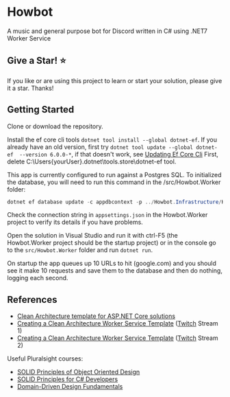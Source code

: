 # Howbot

A music and general purpose bot for Discord written in C# using .NET7 Worker Service

## Give a Star! :star:

If you like or are using this project to learn or start your solution, please give it a star. Thanks!

## Getting Started

Clone or download the repository.

Install the ef core cli tools `dotnet tool install --global dotnet-ef`. If you already have an old version, first try `dotnet tool update --global dotnet-ef  --version 6.0.0-*`, if that doesn't work, see [Updating Ef Core Cli](https://github.com/aspnet/EntityFrameworkCore/issues/14016#issuecomment-487308603) First, delete C:\Users\{yourUser}\.dotnet\tools\.store\dotnet-ef tool.

This app is currently configured to run against a Postgres SQL. To initialized the database, you will need to run this command in the /src/Howbot.Worker folder:

```powershell
dotnet ef database update -c appdbcontext -p ../Howbot.Infrastructure/Howbot.Infrastructure.csproj -s Howbot.Worker.csproj
```

Check the connection string in `appsettings.json` in the Howbot.Worker project to verify its details if you have problems.

Open the solution in Visual Studio and run it with ctrl-F5 (the Howbot.Worker project should be the startup project) or in the console go to the `src/Howbot.Worker` folder and run `dotnet run`.

On startup the app queues up 10 URLs to hit (google.com) and you should see it make 10 requests and save them to the database and then do nothing, logging each second.

## References

- [Clean Architecture template for ASP.NET Core solutions](https://github.com/ardalis/CleanArchitecture)
- [Creating a Clean Architecture Worker Service Template](https://www.youtube.com/watch?v=_jfnnAMNb94) ([Twitch](https://twitch.tv/ardalis) Stream 1)
- [Creating a Clean Architecture Worker Service Template](https://www.youtube.com/watch?v=Nttt33GoTXg) ([Twitch](https://twitch.tv/ardalis) Stream 2)

Useful Pluralsight courses:
- [SOLID Principles of Object Oriented Design](https://www.pluralsight.com/courses/principles-oo-design)
- [SOLID Principles for C# Developers](https://www.pluralsight.com/courses/csharp-solid-principles)
- [Domain-Driven Design Fundamentals](https://www.pluralsight.com/courses/domain-driven-design-fundamentals)
